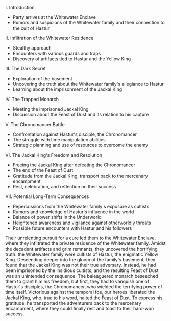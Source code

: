 
 I. Introduction
- Party arrives at the Whitewater Enclave
- Rumors and suspicions of the Whitewater family and their connection to the cult of Hastur

 II. Infiltration of the Whitewater Residence
- Stealthy approach
- Encounters with various guards and traps
- Discovery of artifacts tied to Hastur and the Yellow King

 III. The Dark Secret
- Exploration of the basement
- Uncovering the truth about the Whitewater family's allegiance to Hastur
- Learning about the imprisonment of the Jackal King

 IV. The Trapped Monarch
- Meeting the imprisoned Jackal King
- Discussion about the Feast of Dust and its relation to his capture

 V. The Chronomancer Battle
- Confrontation against Hastur's disciple, the Chronomancer
- The struggle with time manipulation abilities
- Strategic planning and use of resources to overcome the enemy

 VI. The Jackal King's Freedom and Resolution
- Freeing the Jackal King after defeating the Chronomancer
- The end of the Feast of Dust
- Gratitude from the Jackal King, transport back to the mercenary encampment
- Rest, celebration, and reflection on their success

 VII. Potential Long-Term Consequences
- Repercussions from the Whitewater family's exposure as cultists
- Rumors and knowledge of Hastur's influence in the world
- Balance of power shifts in the Underworld
- Heightened awareness and vigilance against otherworldly threats
- Possible future encounters with Hastur and his followers



Their unrelenting pursuit for a cure led them to the Whitewater Enclave, where they infiltrated the private residence of the Whitewater family. Amidst the decadent artifacts and grim remnants, they uncovered the horrifying truth: the Whitewater family were cultists of Hastur, the enigmatic Yellow King.
Descending deeper into the gloom of the family's basement, they found that the Jackal King was not their true adversary. Instead, he had been imprisoned by the insidious cultists, and the resulting Feast of Dust was an unintended consequence. The beleaguered monarch beseeched them to grant him his freedom, but first, they had to vanquish one of Hastur's disciples, the Chronomancer, who wielded the terrifying power of time itself.
Victorious against the temporal foe, our heroes liberated the Jackal King, who, true to his word, halted the Feast of Dust. To express his gratitude, he transported the adventurers back to the mercenary encampment, where they could finally rest and toast to their hard-won success.
